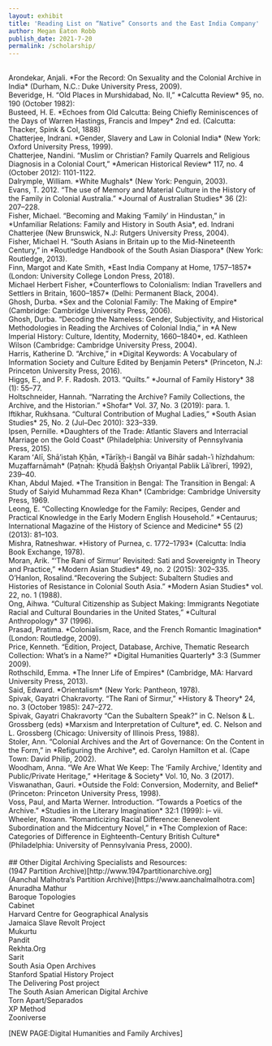 ```yaml
---
layout: exhibit
title: 'Reading List on “Native” Consorts and the East India Company'
author: Megan Eaton Robb
publish_date: 2021-7-20
permalink: /scholarship/
---
```

<br>
Arondekar, Anjali. *For the Record: On Sexuality and the Colonial Archive in India* (Durham, N.C.: Duke University Press, 2009).
<br>
Beveridge, ​​H. “Old Places in Murshidabad, No. II,” *Calcutta Review* 95, no. 190 (October 1982):
<br>
Busteed, H. E. *Echoes from Old Calcutta: Being Chiefly Reminiscences of the Days of Warren Hastings, Francis and Impey* 2nd ed. (Calcutta: Thacker, Spink & Col, 1888)
<br>
Chatterjee, Indrani. *Gender, Slavery and Law in Colonial India* (New York: Oxford University Press, 1999).
<br>
Chatterjee, Nandini. “Muslim or Christian? Family Quarrels and Religious Diagnosis in a Colonial Court,” *American Historical Review* 117, no. 4 (October 2012): 1101-1122.
<br>
Dalrymple, William. *White Mughals* (New York: Penguin, 2003).
<br>
Evans, T. 2012. “The use of Memory and Material Culture in the History of the Family in Colonial Australia.” *Journal of Australian Studies* 36 (2): 207–228.
<br>
Fisher, Michael. “Becoming and Making ‘Family’ in Hindustan,” in *Unfamiliar Relations: Family and History in South Asia*, ed. Indrani Chatterjee (New Brunswick, N.J: Rutgers University Press, 2004).
<br>
Fisher, Michael H. “South Asians in Britain up to the Mid-Nineteenth Century,” in *Routledge Handbook of the South Asian Diaspora* (New York: Routledge, 2013).
<br>
Finn, Margot and Kate Smith, *East India Company at Home, 1757–1857* (London: University College London Press, 2018).
<br>
Michael Herbert Fisher, *Counterflows to Colonialism: Indian Travellers and Settlers in Britain, 1600–1857* (Delhi: Permanent Black, 2004).
<br>
Ghosh, Durba. *Sex and the Colonial Family: The Making of Empire* (Cambridge: Cambridge University Press, 2006).
<br>
Ghosh, Durba. “Decoding the Nameless: Gender, Subjectivity, and Historical Methodologies in Reading the Archives of Colonial India,” in *A New Imperial History: Culture, Identity, Modernity, 1660–1840*, ed. Kathleen Wilson (Cambridge: Cambridge University Press, 2004).
<br>
Harris, Katherine D. “Archive,” in *Digital Keywords: A Vocabulary of Information Society and Culture Edited by Benjamin Peters* (Princeton, N.J: Princeton University Press, 2016).
<br>
Higgs, E., and P. F. Radosh. 2013. “Quilts.” *Journal of Family History* 38 (1): 55–77.
<br>
Holtschneider, Hannah. “Narrating the Archive? Family Collections, the Archive, and the Historian.” *Shofar* Vol. 37, No. 3 (2019): para. 1.
<br>
Iftikhar, Rukhsana. “Cultural Contribution of Mughal Ladies,” *South Asian Studies* 25, No. 2 (Jul–Dec 2010): 323–339.
<br>
Ipsen, Pernille. *Daughters of the Trade: Atlantic Slavers and Interracial Marriage on the Gold Coast* (Philadelphia: University of Pennsylvania Press, 2015).
<br>
Karam ʻAlī, Shāʼistah Ḵẖān, *Tārīḵẖ-i Bangāl va Bihār sadah-ʾi hīzhdahum: Muẓaffarnāmah* (Paṭnah: Ḵẖudā Baḵẖsh Oriyanṭal Pablik Lāʾibrerī, 1992), 239–40.
<br>
Khan, Abdul Majed. *The Transition in Bengal: The Transition in Bengal: A Study of Saiyid Muhammad Reza Khan* (Cambridge: Cambridge University Press, 1969.
<br>
Leong, E.  “Collecting Knowledge for the Family: Recipes, Gender and Practical Knowledge in the Early Modern English Household.” *Centaurus; International Magazine of the History of Science and Medicine* 55 (2) (2013): 81–103.
<br>
Mishra, Ratneshwar. *History of Purnea, c. 1772–1793* (Calcutta: India Book Exchange, 1978).
<br>
Moran, Arik. “‘The Rani of Sirmur’ Revisited: Sati and Sovereignty in Theory and Practice,” *Modern Asian Studies* 49, no. 2 (2015): 302–335.
<br>
O’Hanlon, Rosalind.“Recovering the Subject: Subaltern Studies and Histories of Resistance in Colonial South Asia.” *Modern Asian Studies* vol. 22, no. 1 (1988).
<br>
Ong, Aihwa. “Cultural Citizenship as Subject Making: Immigrants Negotiate Racial and Cultural Boundaries in the United States,” *Cultural Anthropology* 37 (1996).
<br>
Prasad, Pratima. *Colonialism, Race, and the French Romantic Imagination* (London: Routledge, 2009).
<br>
Price, Kenneth. “Edition, Project, Database, Archive, Thematic Research Collection: What’s in a Name?” *Digital Humanities Quarterly* 3:3 (Summer 2009).
<br>
Rothschild, Emma. *The Inner Life of Empires* (Cambridge, MA: Harvard University Press, 2013).
<br>
Said, Edward. *Orientalism* (New York: Pantheon, 1978).
<br>
Spivak, Gayatri Chakravorty. “The Rani of Sirmur,” *History & Theory* 24, no. 3 (October 1985): 247–272.
<br>
Spivak, Gayatri Chakravorty “Can the Subaltern Speak?” in C. Nelson & L. Grossberg (eds) *Marxism and Interpretation of Culture*, ed. C. Nelson and L. Grossberg (Chicago: University of Illinois Press, 1988).
<br>
Stoler, Ann. “Colonial Archives and the Art of Governance: On the Content in the Form,” in *Refiguring the Archive*, ed. Carolyn Hamilton et al. (Cape Town: David Philip, 2002).
<br>
Woodham, Anna. “We Are What We Keep: The ‘Family Archive,’ Identity and Public/Private Heritage,” *Heritage & Society* Vol. 10, No. 3 (2017).
<br>
Viswanathan, Gauri. *Outside the Fold: Conversion, Modernity, and Belief* (Princeton: Princeton University Press, 1998).​​
<br>
Voss, Paul, and Marta Werner. Introduction. “Towards a Poetics of the Archive.” *Studies in the Literary Imagination* 32:1 (1999): i– vii.
<br>
Wheeler, Roxann. “Romanticizing Racial Difference: Benevolent Subordination and the Midcentury Novel,” in *The Complexion of Race: Categories of Difference in Eighteenth-Century British Culture* (Philadelphia: University of Pennsylvania Press, 2000).
<br>
<br>
## Other Digital Archiving Specialists and Resources:
<br>
(1947 Partition Archive)[http://www.1947partitionarchive.org]
<br>
(Aanchal Malhotra’s Partition Archive)[https://www.aanchalmalhotra.com]
<br>
Anuradha Mathur
<br>
Baroque Topologies
<br>
Cabinet
<br>
Harvard Centre for Geographical Analysis
<br>
Jamaica Slave Revolt Project
<br>
Mukurtu
<br>
Pandit
<br>
Rekhta.Org
<br>
Sarit
<br>
South Asia Open Archives
<br>
Stanford Spatial History Project
<br>
The Delivering Post project
<br>
The South Asian American Digital Archive
<br>
Torn Apart/Separados
<br>
XP Method
<br>
Zooniverse
<br>

[NEW PAGE:Digital Humanities and Family Archives]
